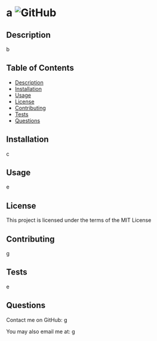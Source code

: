 # a ![GitHub](https://img.shields.io/github/license/g/e?style=for-the-badge)
  
## Description
b        
  
## Table of Contents
* [Description](#description)
* [Installation](#installation)
* [Usage](#usage)
* [License](#license)
* [Contributing](#contributing)
* [Tests](#tests)
* [Questions](#questions)       
  
## Installation
c
  
## Usage
e
  
## License
This project is licensed under the terms of the MIT License
  
## Contributing
g        
  
## Tests
e
  
## Questions
Contact me on GitHub:
[g](https://github.com/g)
  
You may also email me at:
g